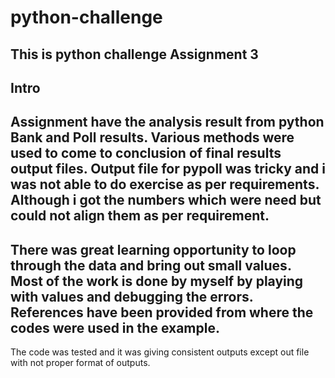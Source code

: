# python-challenge
This is python challenge Assignment 3
----------------------------------------
Intro
----------------------------------------
Assignment have the analysis result from python Bank and Poll results.
Various methods were used to come to conclusion of final results output files.
Output file for pypoll was tricky and i was not able to do exercise as per requirements.
Although i got the numbers which were need but could not align them as per requirement.
-------------------------------------------------------------------------------
There was great learning opportunity to loop through the data and bring out small values.
Most of the work is done by myself by playing with values and debugging the errors.
References have been provided from where the codes were used in the example.
---------------------------------------------------------------------------------
The code was tested and it was giving consistent outputs except out file with not proper format of outputs.
